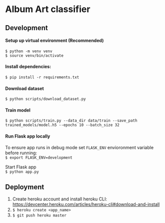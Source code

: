 # Album Art classifier

## Development

#### Setup up virtual environment (Recommended)  
`$ python -m venv venv`  
`$ source venv/bin/activate`

#### Install dependencies:  
`$ pip install -r requirements.txt`

#### Download dataset  
`$ python scripts/download_dataset.py`  

#### Train model  
`$ python scripts/train.py --data_dir data/train --save_path trained_models/model.h5 --epochs 10 --batch_size 32`


#### Run Flask app locally
To ensure app runs in debug mode set `FLASK_ENV` envioronment variable before running:  
`$ export FLASK_ENV=development`

Start Flask app  
`$ python app.py`


## Deployment

1. Create heroku account and install heroku CLI: https://devcenter.heroku.com/articles/heroku-cli#download-and-install
2. `$ heroku create <app_name>`
3. `$ git push heroku master`
